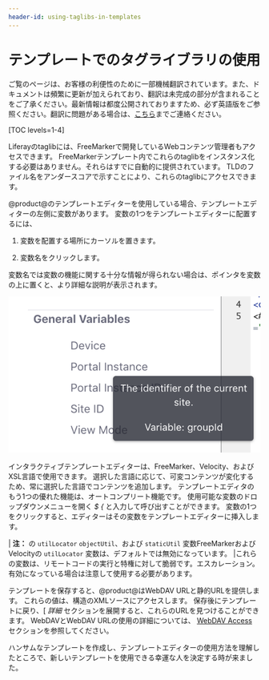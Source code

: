 ```yaml
---
header-id: using-taglibs-in-templates
---
```


# テンプレートでのタグライブラリの使用

<p class="alert alert-info"><span class="wysiwyg-color-blue120">ご覧のページは、お客様の利便性のために一部機械翻訳されています。また、ドキュメントは頻繁に更新が加えられており、翻訳は未完成の部分が含まれることをご了承ください。最新情報は都度公開されておりますため、必ず英語版をご参照ください。翻訳に問題がある場合は、<a href="mailto:support-content-jp@liferay.com">こちら</a>までご連絡ください。</span></p>

[TOC levels=1-4]

Liferayのtaglibには、FreeMarkerで開発しているWebコンテンツ管理者もアクセスできます。 FreeMarkerテンプレート内でこれらのtaglibをインスタンス化する必要はありません。それらはすでに自動的に提供されています。 TLDのファイル名をアンダースコアで示すことにより、これらのtaglibにアクセスできます。

@product@のテンプレートエディターを使用している場合、テンプレートエディターの左側に変数があります。 変数の1つをテンプレートエディターに配置するには、

1.  変数を配置する場所にカーソルを置きます。

2.  変数名をクリックします。

変数名では変数の機能に関する十分な情報が得られない場合は、ポインタを変数の上に置くと、より詳細な説明が表示されます。

![図1：変数の上にポインターを置くと、より詳細な説明が表示されます。](../../../../../images/web-content-templates-create.png)

インタラクティブテンプレートエディターは、FreeMarker、Velocity、およびXSL言語で使用できます。 選択した言語に応じて、可変コンテンツが変化するため、常に選択した言語でコンテンツを追加します。 テンプレートエディタのもう1つの優れた機能は、オートコンプリート機能です。 使用可能な変数のドロップダウンメニューを開く *$ {* と入力して呼び出すことができます。 変数の1つをクリックすると、エディターはその変数をテンプレートエディターに挿入します。

| **注：** の `utilLocator` `objectUtil`、および `staticUtil` 変数FreeMarkerおよびVelocityの `utilLocator` 変数は、デフォルトでは無効になっています。 |これらの変数は、リモートコードの実行と特権に対して脆弱です。エスカレーション。有効になっている場合は注意して使用する必要があります。

テンプレートを保存すると、@product@はWebDAV URLと静的URLを提供します。 これらの値は、構造のXMLソースにアクセスします。 保存後にテンプレートに戻り、[ *詳細* セクションを展開すると、これらのURLを見つけることができます。 WebDAVとWebDAV URLの使用の詳細については、 [WebDAV Access](/docs/7-0/user/-/knowledge_base/u/publishing-files#desktop-access-to-documents-and-media) セクションを参照してください。

ハンサムなテンプレートを作成し、テンプレートエディターの使用方法を理解したところで、新しいテンプレートを使用できる幸運な人を決定する時が来ました。
